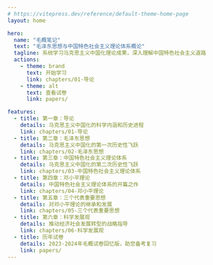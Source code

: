 ```yaml
---
# https://vitepress.dev/reference/default-theme-home-page
layout: home

hero:
  name: "毛概笔记"
  text: "毛泽东思想与中国特色社会主义理论体系概论"
  tagline: 系统学习马克思主义中国化理论成果，深入理解中国特色社会主义道路
  actions:
    - theme: brand
      text: 开始学习
      link: chapters/01-导论
    - theme: alt
      text: 查看试卷
      link: papers/

features:
  - title: 第一章：导论
    details: 马克思主义中国化的科学内涵和历史进程
    link: chapters/01-导论
  - title: 第二章：毛泽东思想
    details: 马克思主义中国化的第一次历史性飞跃
    link: chapters/02-毛泽东思想
  - title: 第三章：中国特色社会主义理论体系
    details: 马克思主义中国化的第二次历史性飞跃
    link: chapters/03-中国特色社会主义理论体系
  - title: 第四章：邓小平理论
    details: 中国特色社会主义理论体系的开篇之作
    link: chapters/04-邓小平理论
  - title: 第五章：三个代表重要思想
    details: 对邓小平理论的继承和发展
    link: chapters/05-三个代表重要思想
  - title: 第六章：科学发展观
    details: 推动经济社会发展转型的战略指导
    link: chapters/06-科学发展观
  - title: 历年试卷
    details: 2023-2024年毛概试卷回忆版，助您备考复习
    link: papers/
---
```

